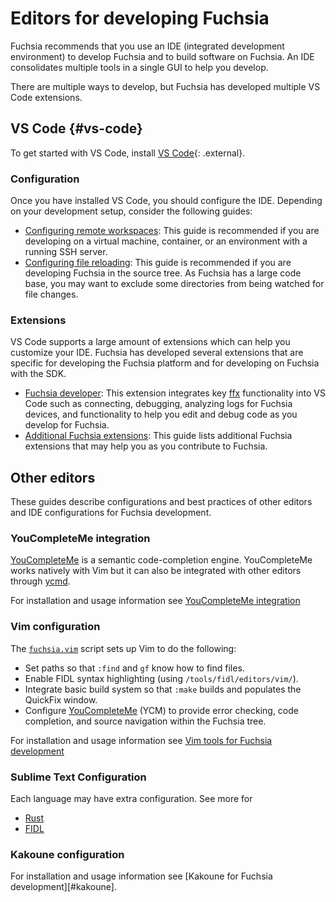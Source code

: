 # Editors for developing Fuchsia

Fuchsia recommends that you use an IDE (integrated development environment)
to develop Fuchsia and to build software on Fuchsia. An IDE consolidates
multiple tools in a single GUI to help you develop.

There are multiple ways to develop, but Fuchsia has developed multiple VS Code
extensions.

## VS Code {#vs-code}

To get started with VS Code, install [VS Code][vs-code-download]{: .external}.

### Configuration

Once you have installed VS Code, you should configure the IDE. Depending on
your development setup, consider the following guides:

* [Configuring remote workspaces][remote-workspaces]: This guide is recommended
  if you are developing on a virtual machine, container, or an environment with
  a running SSH server.
* [Configuring file reloading][file-reloading]: This guide is recommended if
  you are developing Fuchsia in the source tree. As Fuchsia has a large code
  base, you may want to exclude some directories from being watched for file
  changes.

### Extensions

VS Code supports a large amount of extensions which can help you customize
your IDE. Fuchsia has developed several extensions that are specific for
developing the Fuchsia platform and for developing on Fuchsia with the SDK.

* [Fuchsia developer][fuchsia-dev-ext]: This extension integrates key
  [ffx][ffx-ref] functionality into VS Code such as connecting, debugging,
  analyzing logs for Fuchsia devices, and functionality to help you edit and
  debug code as you develop for Fuchsia.
* [Additional Fuchsia extensions][fuchsia-source-ext]: This guide lists
  additional Fuchsia extensions that may help you as you contribute to
  Fuchsia.

## Other editors

These guides describe configurations and best practices of other editors and IDE
configurations for Fuchsia development.

### YouCompleteMe integration

[YouCompleteMe](http://ycm-core.github.io/YouCompleteMe/) is a semantic
code-completion engine. YouCompleteMe works natively with Vim but it can also be
integrated with other editors through [ycmd](https://github.com/Valloric/ycmd).

For installation and usage information see [YouCompleteMe integration][youcompleteme-editor]

### Vim configuration

The [`fuchsia.vim`](/scripts/vim/fuchsia.vim) script sets up Vim to do the
following:

*   Set paths so that `:find` and `gf` know how to find files.
*   Enable FIDL syntax highlighting (using `/tools/fidl/editors/vim/`).
*   Integrate basic build system so that `:make` builds and populates the
    QuickFix window.
*   Configure [YouCompleteMe][youcompleteme-editor] (YCM)
    to provide error checking, code completion, and source navigation within the
    Fuchsia tree.

For installation and usage information see [Vim tools for Fuchsia development][vim-editor]

### Sublime Text Configuration

Each language may have extra configuration. See more for

* [Rust][rust-sublime]
* [FIDL][FIDL-sublime]

### Kakoune configuration

For installation and usage information see
[Kakoune for Fuchsia development][#kakoune].

[vs-code-download]: https://code.visualstudio.com/docs/setup/setup-overview
[remote-workspaces]: /docs/reference/tools/editors/vscode/remote-workspaces.md
[file-reloading]: /docs/reference/tools/editors/vscode/file-reloading.md
[sdk-fundamentals]: /docs/get-started/sdk/learn/README.md
[source-fundamentals]: /docs/get-started/learn/README.md
[fuchsia-dev-ext]: /docs/reference/tools/editors/vscode/fuchsia-ext-install.md
[ffx-ref]: https://fuchsia.dev/reference/tools/sdk/ffx
[fuchsia-source-ext]: /docs/reference/tools/editors/vscode/extensions.md
[rust-sublime]: /docs/development/languages/rust/editors.md#sublime-text
[FIDL-sublime]: /docs/development/languages/fidl/guides/editors.md#sublime
[vim-editor]: /docs/reference/tools/editors/vim.md 
[youcompleteme-editor]: /docs/reference/tools/editors/youcompleteme.md
[kakoune]: /docs/reference/tools/editors/kak.md
